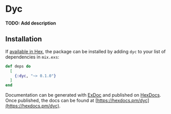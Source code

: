 # Dyc

**TODO: Add description**

## Installation

If [available in Hex](https://hex.pm/docs/publish), the package can be installed
by adding `dyc` to your list of dependencies in `mix.exs`:

```elixir
def deps do
  [
    {:dyc, "~> 0.1.0"}
  ]
end
```

Documentation can be generated with [ExDoc](https://github.com/elixir-lang/ex_doc)
and published on [HexDocs](https://hexdocs.pm). Once published, the docs can
be found at [https://hexdocs.pm/dyc](https://hexdocs.pm/dyc).

